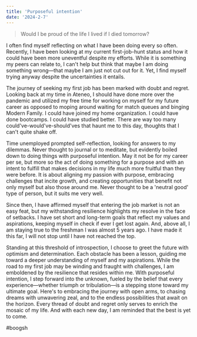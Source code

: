```yaml
---
title: 'Purposeful intention'
date: '2024-2-7'
---
```


> Would I be proud of the life I lived if I died tomorrow?

I often find myself reflecting on what I have been doing every so often. Recently, I have been looking at my current first-job-hunt status and how it could have been more uneventful despite my efforts. While it is something my peers can relate to, I can't help but think that maybe I am doing something wrong—that maybe I am just not cut out for it. Yet, I find myself trying anyway despite the uncertainties it entails. 

The journey of seeking my first job has been marked with doubt and regret. Looking back at my time in Ateneo, I should have done more over the pandemic and utilized my free time for working on myself for my future career as opposed to moping around waiting for match queues and binging Modern Family. I could have joined my home organization. I could have done bootcamps. I could have studied better. There are way too many could've-would've-should'ves that haunt me to this day, thoughts that I can't quite shake off. 

Time unemployed prompted self-reflection, looking for answers to my dilemmas. Never thought to journal or to meditate, but evidently boiled down to doing things with purposeful intention. May it not be for my career per se, but more so the act of doing something for a purpose and with an intent to fulfill that makes decisions in my life much more fruitful than they were before. It is about aligning my passion with purpose, embracing challenges that incite growth, and creating opportunities that benefit not only myself but also those around me. Never thought to be a 'neutral good' type of person, but it suits me very well. 

Since then, I have affirmed myself that entering the job market is not an easy feat, but my withstanding resilience highlights my resolve in the face of setbacks. I have set short and long-term goals that reflect my values and aspirations, keeping myself in check if ever I get lost again. And, above all, I am staying true to the freshman I was almost 5 years ago. I have made it this far, I will not stop until I have not reached the top. 

Standing at this threshold of introspection, I choose to greet the future with optimism and determination. Each obstacle has been a lesson, guiding me toward a deeper understanding of myself and my aspirations. While the road to my first job may be winding and fraught with challenges, I am emboldened by the resilience that resides within me. With purposeful intention, I step forward into the unknown, fueled by the belief that every experience—whether triumph or tribulation—is a stepping stone toward my ultimate goal. Here's to embracing the journey with open arms, to chasing dreams with unwavering zeal, and to the endless possibilities that await on the horizon. Every thread of doubt and regret only serves to enrich the mosaic of my life. And with each new day, I am reminded that the best is yet to come.

#boogsh